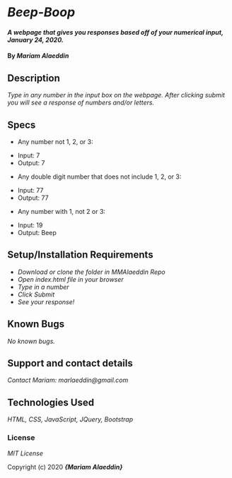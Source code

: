 # _Beep-Boop_

#### _A webpage that gives you responses based off of your numerical input, January 24, 2020._

#### By _**Mariam Alaeddin**_

## Description

_Type in any number in the input box on the webpage.  After clicking submit you will see a response of numbers and/or letters._

## Specs

* Any number not 1, 2, or 3:
- Input: 7
- Output: 7

* Any double  digit number that does not include 1, 2, or 3:
- Input: 77
- Output: 77

* Any number with 1, not 2 or 3:
- Input: 19
- Output: Beep



## Setup/Installation Requirements

* _Download or clone the folder in MMAlaeddin Repo_
* _Open index.html file in your browser_
* _Type in a number_
* _Click Submit_
* _See your response!_


## Known Bugs

_No known bugs._

## Support and contact details

_Contact Mariam: marlaeddin@gmail.com_

## Technologies Used

_HTML, CSS, JavaScript, JQuery, Bootstrap_

### License

*MIT License*

Copyright (c) 2020 **_{Mariam Alaeddin}_**